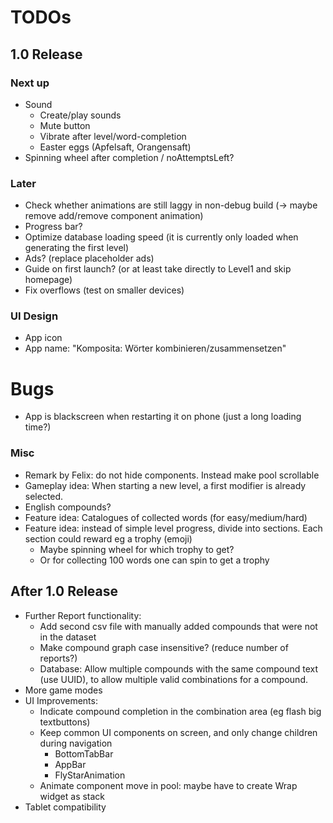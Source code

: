 # TODOs    
## 1.0 Release
### Next up

- Sound
  - Create/play sounds
  - Mute button
  - Vibrate after level/word-completion
  - Easter eggs (Apfelsaft, Orangensaft)
- Spinning wheel after completion / noAttemptsLeft?

### Later
- Check whether animations are still laggy in non-debug build (-> maybe remove add/remove component animation)
- Progress bar?
- Optimize database loading speed (it is currently only loaded when generating the first level)
- Ads? (replace placeholder ads)
- Guide on first launch? (or at least take directly to Level1 and skip homepage)
- Fix overflows (test on smaller devices)

### UI Design
- App icon
- App name: "Komposita: Wörter kombinieren/zusammensetzen"

# Bugs
- App is blackscreen when restarting it on phone (just a long loading time?)


### Misc
- Remark by Felix: do not hide components. Instead make pool scrollable
- Gameplay idea: When starting a new level, a first modifier is already selected.
- English compounds?
- Feature idea: Catalogues of collected words (for easy/medium/hard)
- Feature idea: instead of simple level progress, divide into sections. Each section could reward
  eg a trophy (emoji) 
  - Maybe spinning wheel for which trophy to get?
  - Or for collecting 100 words one can spin to get a trophy


## After 1.0 Release
- Further Report functionality:
  - Add second csv file with manually added compounds that were not in the dataset
  - Make compound graph case insensitive? (reduce number of reports?)
  - Database: Allow multiple compounds with the same compound text (use UUID), to allow multiple 
    valid combinations for a compound.
- More game modes
- UI Improvements:
  - Indicate compound completion in the combination area (eg flash big textbuttons)
  - Keep common UI components on screen, and only change children during navigation
    - BottomTabBar
    - AppBar
    - FlyStarAnimation
  - Animate component move in pool: maybe have to create Wrap widget as stack
- Tablet compatibility

